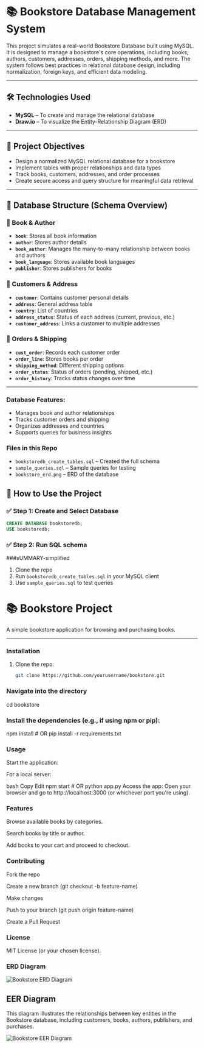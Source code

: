 # 📚 Bookstore Database Management System

This project simulates a real-world Bookstore Database built using MySQL. It is designed to manage a bookstore's core operations, including books, authors, customers, addresses, orders, shipping methods, and more. The system follows best practices in relational database design, including normalization, foreign keys, and efficient data modeling.

---

## 🛠️ Technologies Used

- **MySQL** – To create and manage the relational database
- **Draw.io** – To visualize the Entity-Relationship Diagram (ERD)

---

## 🎯 Project Objectives

- Design a normalized MySQL relational database for a bookstore
- Implement tables with proper relationships and data types
- Track books, customers, addresses, and order processes
- Create secure access and query structure for meaningful data retrieval

---

## 🧱 Database Structure (Schema Overview)

### 📘 Book & Author

- **`book`**: Stores all book information
- **`author`**: Stores author details
- **`book_author`**: Manages the many-to-many relationship between books and authors
- **`book_language`**: Stores available book languages
- **`publisher`**: Stores publishers for books

### 👤 Customers & Address

- **`customer`**: Contains customer personal details
- **`address`**: General address table
- **`country`**: List of countries
- **`address_status`**: Status of each address (current, previous, etc.)
- **`customer_address`**: Links a customer to multiple addresses

### 🛒 Orders & Shipping

- **`cust_order`**: Records each customer order
- **`order_line`**: Stores books per order
- **`shipping_method`**: Different shipping options
- **`order_status`**: Status of orders (pending, shipped, etc.)
- **`order_history`**: Tracks status changes over time


---
### Database Features:
- Manages book and author relationships
- Tracks customer orders and shipping
- Organizes addresses and countries
- Supports queries for business insights

 ### Files in this Repo
- `bookstoredb_create_tables.sql` – Created the full schema
- `sample_queries.sql` – Sample queries for testing
- `bookstore_erd.png` – ERD of the database


## 📂 How to Use the Project


### ✅ Step 1: Create and Select Database

```sql
CREATE DATABASE bookstoredb;
USE bookstoredb;
```
### ✅ Step 2: Run SQL schema

###sUMMARY-simplified
1. Clone the repo
2. Run `bookstoredb_create_tables.sql` in your MySQL client
3. Use `sample_queries.sql` to test queries

# 📚 Bookstore Project

A simple bookstore application for browsing and purchasing books.

---

### Installation

1. Clone the repo:
   ```bash
   git clone https://github.com/yourusername/bookstore.git

   
### Navigate into the directory
cd bookstore


### Install the dependencies (e.g., if using npm or pip):
npm install    # OR pip install -r requirements.txt

### Usage
Start the application:

For a local server:

bash
Copy
Edit
npm start    # OR python app.py
Access the app: Open your browser and go to http://localhost:3000 (or whichever port you're using).

### Features
Browse available books by categories.

Search books by title or author.

Add books to your cart and proceed to checkout.

### Contributing
Fork the repo

Create a new branch (git checkout -b feature-name)

Make changes

Push to your branch (git push origin feature-name)

Create a Pull Request

### License
MIT License (or your chosen license).



### ERD Diagram

![Bookstore ERD Diagram](assets/bookstore_erd.png)

## EER Diagram

This diagram illustrates the relationships between key entities in the Bookstore database, including customers, books, authors, publishers, and purchases.


![Bookstore EER Diagram](assets/bookstoreeer.mwb.png)
